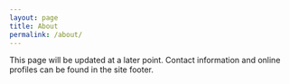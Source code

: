 ```yaml
---
layout: page
title: About
permalink: /about/
---
```


This page will be updated at a later point. Contact information and online profiles can be found in the site footer.
